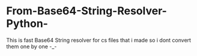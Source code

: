 # From-Base64-String-Resolver-Python-
This is fast Base64 String resolver for cs files that i made so i dont convert them one by one -_-
